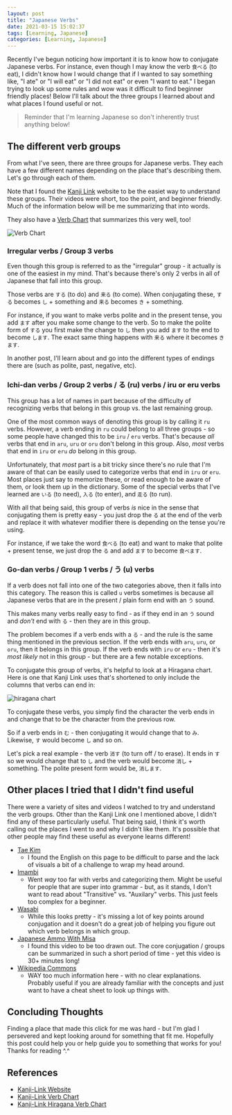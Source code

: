 ```yaml
---
layout: post
title: "Japanese Verbs"
date: 2021-03-15 15:02:37
tags: [Learning, Japanese]
categories: [Learning, Japanese]
---
```


Recently I've begun noticing how important it is to know how to conjugate
Japanese verbs. For instance, even though I may know the verb `食べる` (to eat),
I didn't know how I would change that if I wanted to say something like,
"I ate" or "I will eat" or "I did not eat" or even "I want to eat." I began
trying to look up some rules and wow was it difficult to find beginner friendly
places! Below I'll talk about the three groups I learned about and what places I
found useful or not.

> Reminder that I'm learning Japanese so don't inherently trust anything below!

## The different verb groups

From what I've seen, there are three groups for Japanese verbs. They each have
a few different names depending on the place that's describing them. Let's go
through each of them.

Note that I found the [Kanji Link](https://www.kanji-link.com/en/grammar/n5/)
website to be the easiet way to understand these groups. Their videos were
short, too the point, and beginner friendly. Much of the information below
will be me summarizing that into words.

They also have a [Verb Chart](https://www.kanji-link.com/docs/en_gram_n5_verbgroups.png)
that summarizes this very well, too!

![Verb Chart](https://www.kanji-link.com/docs/en_gram_n5_verbgroups.png)

### Irregular verbs / Group 3 verbs

Even though this group is referred to as the "irregular" group - it actually is
one of the easiest in my mind. That's because there's only 2 verbs in all of
Japanese that fall into this group.

Those verbs are `する` (to do) and `来る` (to come). When conjugating these,
`する` becomes `し` + something and `来る` becomes `き` + something.

For instance, if you want to make verbs polite and in the present tense,
you add `ます` after you make some change to the verb. So to make the polite
form of `する` you first make the change to `し` then you add `ます` to
the end to become `します`. The exact same thing happens with `来る` where it
becomes `きます`.

In another post, I'll learn about and go into the different types of endings
there are (such as polite, past, negative, etc).

### Ichi-dan verbs / Group 2 verbs / る (ru) verbs / iru or eru verbs

This group has a lot of names in part because of the difficulty of recognizing
verbs that belong in this group vs. the last remaining group.

One of the most common ways of denoting this group is by calling it `ru` verbs.
However, a verb ending in `ru` could belong to all three groups - so some
people have changed this to be `iru` / `eru` verbs. That's because _all_ verbs
that end in `aru`, `uru` or `oru` don't belong in this group. Also, _most_ verbs
that end in `iru` or `eru` _do_ belong in this group.

Unfortunately, that _most_ part is a bit tricky since there's no rule that I'm
aware of that can be easily used to categorize verbs that end in `iru` or `eru`.
Most places just say to memorize these, or read enough to be aware of them, or
look them up in the dictionary. Some of the special verbs that I've learned are
`いる` (to need), `入る` (to enter), and `走る` (to run).

With all that being said, this group of verbs _is_ nice in the sense that
conjugating them is pretty easy - you just drop the `る` at the end of the verb
and replace it with whatever modifier there is depending on the tense you're
using.

For instance, if we take the word `食べる` (to eat) and want to make that polite +
present tense, we just drop the `る` and add `ます` to become `食べます`.

### Go-dan verbs / Group 1 verbs / う (u) verbs

If a verb does not fall into one of the two categories above, then it falls into
this category. The reason this is called `u` verbs sometimes is because all Japanese
verbs that are in the present / plain form end with an `う` sound.

This makes many verbs really easy to find - as if they end in an `う` sound and
_don't_ end with `る` - then they are in this group.

The problem becomes if a verb ends with a `る` - and the rule is the same thing
mentioned in the previous section. If the verb ends with `aru`, `uru`, or `oru`,
then it belongs in this group. If the verb ends with `iru` or `eru` - then it's
_most likely_ not in this group - but there are a few notable exceptions.

To conjugate this group of verbs, it's helpful to look at a Hiragana chart. Here
is one that Kanji Link uses that's shortened to only include the columns that verbs
can end in:

![hiragana chart](https://www.kanji-link.com/docs/en_gram_n5_verb_masu.png)

To conjugate these verbs, you simply find the character the verb ends in and change
that to be the character from the previous row.

So if a verb ends in `む` - then conjugating it would change that to `み`. Likewise,
`す` would become `し` and so on.

Let's pick a real example - the verb `消す` (to turn off / to erase). It ends in
`す` so we would change that to `し` and the verb would become `消し` + something.
The polite present form would be, `消します`.

## Other places I tried that I didn't find useful

There were a variety of sites and videos I watched to try and understand the
verb groups. Other than the Kanji Link one I mentioned above, I didn't find
any of these particularly useful. That being said, I think it's worth calling
out the places I went to and why I didn't like them. It's possible that other
people may find these useful as everyone learns different!

- [Tae Kim](www.guidetojapanese.org/learn/verb-basics/)
  - I found the English on this page to be difficult to parse and the lack of visuals a bit of a challenge to wrap my head around.
- [Imambi](http://www.imabi.net/regularverbsi.htm)
  - Went _way_ too far with verbs and categorizing them. Might be useful for people that are super into grammar - but, as it stands, I don't want to read about "Transitive" vs. "Auxilary" verbs. This just feels too complex for a beginner.
- [Wasabi](https://www.wasabi-jpn.com/japanese-grammar/japanese-verbs-u-verbs-and-ru-verbs-and-conjugation/)
  - While this looks pretty - it's missing a lot of key points around conjugation and it doesn't do a great job of helping you figure out which verb belongs in which group.
- [Japanese Ammo With Misa](https://www.youtube.com/watch?v=V4simApUbuI)
  - I found this video to be too drawn out. The core conjugation / groups can be summarized in such a short period of time - yet this video is 30+ minutes long!
- [Wikipedia Commons](https://upload.wikimedia.org/wikipedia/commons/6/68/AMB_Japanese_Verbs.pdf)
  - WAY too much information here - with no clear explanations. Probably useful if you are already familiar with the concepts and just want to have a cheat sheet to look up things with.

## Concluding Thoughts

Finding a place that made this click for me was hard - but I'm glad I persevered and
kept looking around for something that fit me. Hopefully this post could help you or
help guide you to something that works for you! Thanks for reading ^.^

## References

- [Kanji-Link Website](https://www.kanji-link.com/en/grammar/n5/)
- [Kanji-Link Verb Chart](https://www.kanji-link.com/docs/en_gram_n5_verbgroups.png)
- [Kanji-Link Hiragana Verb Chart](https://www.kanji-link.com/docs/en_gram_n5_verb_masu.png)
